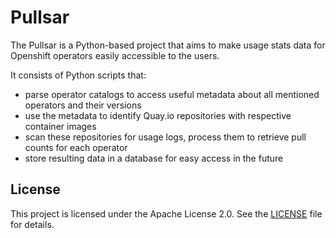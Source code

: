 # Pullsar

The Pullsar is a Python-based project that aims to make usage stats data
for Openshift operators easily accessible to the users.

It consists of Python scripts that:
- parse operator catalogs to access useful metadata about all mentioned operators and their versions
- use the metadata to identify Quay.io repositories with respective container images
- scan these repositories for usage logs, process them to retrieve pull counts for each operator
- store resulting data in a database for easy access in the future

## License
This project is licensed under the Apache License 2.0. See the [LICENSE](LICENSE) file for details.
